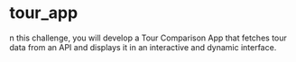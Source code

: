 # tour_app
n this challenge, you will develop a Tour Comparison App that fetches tour data from an API and displays it in an interactive and dynamic interface. 
